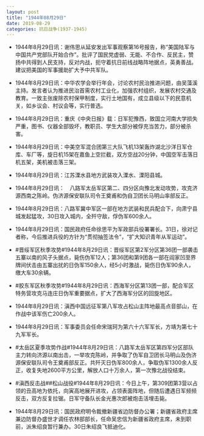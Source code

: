 ```yaml
---
layout: post
title: "1944年08月29日"
date: 2019-08-29
categories: 抗日战争(1937-1945)
---
```


<meta name="referrer" content="no-referrer" />

- 1944年8月29日讯：谢伟思从延安发出军事观察第16号报告，称“美国陆军与中国共产党部队开始合作”。批评了国民党虚弱、无能、不合作、反民主，赞扬中共得到人民支持，反对内战，扼守着抗日前线战略阵地据点，英勇善战。建议把美国的军事援助扩大予中共军队。 

- 1944年8月29日讯：中华农学会举行年会，讨论农村民治推进问题，由吴藻溪主持。发言者认为推进民治首需农村工业化，加强农村组织，发展农村交通及教育。一致主张废除农村保甲制度，实行土地国有，成立县级以下的民意机关，如乡议会、村议会等，实行普选。 

- 1944年8月29日讯：重庆《中央日报》载：日军犯豫西，致国立河南大学损失严重，图书、仪器全部毁坏，教职员、学生大部分被俘充当苦力，部分被杀害。 

- 1944年8月29日讯：中美空军混合团第三大队飞机13架轰炸湖北沙洋日军仓库、车厂等，旋日机15架在嘉鱼上空拦截，双方空战20分钟，中国空军击落日机五架，美机被击落三架。 

- 1944年8月29日讯：江苏溧水县地方武装攻入溧水、溧阳县城。 

- 1944年8月29日讯：　八路军太岳军区第二、四分区向豫北发动攻势，攻克济源西南之陈岭。伪济源保安联队司令王奠甫和伪自卫团长马明山率部反正。 

- 1944年8月29日讯：八路军冀中军区一部在地方武装和民兵配合下，向肃宁县城发起猛攻，30日攻入城内，全歼守敌，俘伪军600余人。 

- 1944年8月29日讯：国民政府任命徐思平为军政部兵役署署长。31日，徐对记者称，今后推进兵役的方针为“贯彻抽签法令”，“扩大知识青年从军运动”。 

- #晋绥军区秋季攻势#1944年8月29日讯：晋绥军区第2军分区第36团一部袭击五寨以南的风子头据点，毙伤伪军12人；第36团和第9团各一部在阎家凹至界牌间伏击由五寨出扰的日伪军150余人，经5小时激战，毙伤日伪军90余人，缴大车30余辆。 

- #胶东军区秋季攻势#1944年8月29日讯：西海军分区第13团一部，配合军区特务营攻克马连庄日伪军重要据点，扩大了西海军分区的回旋地区。 

- 1944年8月29日讯：滇西中国远征军第八军攻占松山主阵地最高点音部山，在作战中该军伤亡200余人。 

- 1944年8月29日讯：军事委员会任命宋瑞珂为第六十六军军长，方靖为第七十九军军长。 

- #太岳区夏季攻势作战#1944年8月29日讯：八路军太岳军区第四军分区部队主力转向济源以南出击，一举攻克陈岭，并争取了伪军自卫团长马明山及伪济源保安联队司令王奠甫部反正。共歼灭日伪军800余人，争取伪军1300余人反正，收复失地2600平方公里，解放人口十万余人，第一次豫北战役结束。 

- #滇西反击战##松山战役#1944年8月29日讯：今日上午，第309团第3营以占领的丑高地为依托，向寅高地展开进攻，占领表面阵地，但随后遭遇日军频频反击，双方反复拉锯。日军守备队长金光惠次郎被炮击活埋击毙。 

- 1944年8月29日讯：国民政府明令裁撤新疆省边防督办公署；新疆省政府主席兼边防督办盛世才调任农林部部长，任命吴忠信为新疆省政府主席，未到职前，派朱绍良暂行兼办。30日朱绍良飞抵迪化。 

